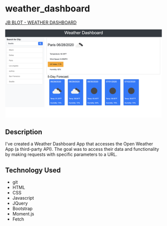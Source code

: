 # weather_dashboard

[JB BLOT - WEATHER DASHBOARD](https://github.com/jaaybe/weather_dashboard)

![screenshot](./assets/images/screenshot.png)

## Description
I've created a Weather Dashboard App that accesses the Open Weather App (a third-party API).  The goal was to access their data and functionality by making requests with specific parameters to a URL.

## Technology Used
<ul>
<li>git</li>
<li>HTML</li>
<li>CSS</li>
<li>Javascript</li>
<li>JQuery</li>
<li>Bootstrap</li>
<li>Moment.js</li>
<li>Fetch</li>